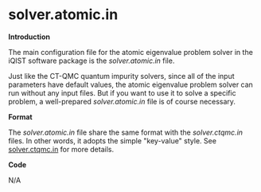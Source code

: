 # solver.atomic.in

**Introduction**

The main configuration file for the atomic eigenvalue problem solver in the iQIST software package is the *solver.atomic.in* file.

Just like the CT-QMC quantum impurity solvers, since all of the input parameters have default values, the atomic eigenvalue problem solver can run without any input files. But if you want to use it to solve a specific problem, a well-prepared *solver.atomic.in* file is of course necessary.

**Format**

The *solver.atomic.in* file share the same format with the *solver.ctqmc.in* files. In other words, it adopts the simple "key-value" style. See [solver.ctqmc.in](../ch04/in_ctqmc.md) for more details.

**Code**

N/A
